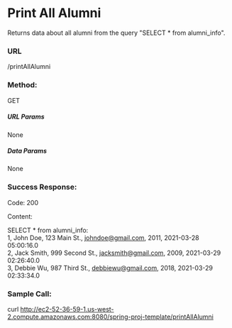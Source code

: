 # Print All Alumni

Returns data about all alumni from the query "SELECT * from alumni_info".

### URL

/printAllAlumni

### Method:

GET

##### URL Params

None

##### Data Params

None

### Success Response:

Code: 200 

Content: 

SELECT * from alumni_info: <br>
1, John Doe, 123 Main St., johndoe@gmail.com, 2011, 2021-03-28 05:00:16.0<br> 
2, Jack Smith, 999 Second St., jacksmith@gmail.com, 2009, 2021-03-29 02:26:40.0<br>
3, Debbie Wu, 987 Third St., debbiewu@gmail.com, 2018, 2021-03-29 02:33:34.0<br>

### Sample Call:

curl http://ec2-52-36-59-1.us-west-2.compute.amazonaws.com:8080/spring-proj-template/printAllAlumni

